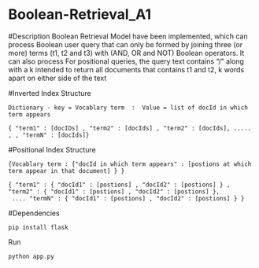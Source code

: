 # Boolean-Retrieval_A1

#Description
    Boolean Retrieval Model have been implemented, which can process Boolean user query that can only be formed by joining three (or more) terms (t1, t2 and t3) with (AND, OR and NOT) Boolean operators. It can also process For positional queries, the query text contains “/” along with a k intended to return all documents that contains t1 and t2, k words apart on either side of the text

#Inverted Index Structure
    
    Dictionary - key = Vocablary term  :  Value = list of docId in which term appears 
    
    { "term1" : [docIDs] , "term2" : [docIds] , "term2" : [docIds], ..... , , "termN" : [docIds]}

#Positional Index Structure

    {Vocablary term : {"docId in which term appears" : [postions at which term appear in that document] } } 
    
    { "term1" : { "docId1" : [postions] , "docId2" : [postions] } , "term2" : { "docId1" : [postions] , "docId2" : [postions] },
     .... "termN" : { "docId1" : [postions] , "docId2" : [postions] } }

#Dependencies

    pip install flask

Run

    python app.py
